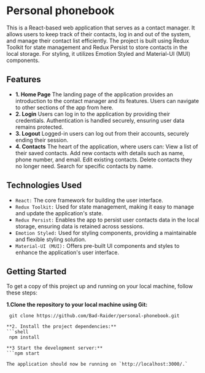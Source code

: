 # Personal phonebook

This is a React-based web application that serves as a contact manager. It allows users to keep track of their contacts, log in and out of the system, and manage their contact list efficiently. The project is built using Redux Toolkit for state management and Redux Persist to store contacts in the local storage. For styling, it utilizes Emotion Styled and Material-UI (MUI) components.

## Features

- **1. Home Page**
The landing page of the application provides an introduction to the contact manager and its features.
Users can navigate to other sections of the app from here.
- **2. Login**
Users can log in to the application by providing their credentials.
Authentication is handled securely, ensuring user data remains protected.
- **3. Logout**
Logged-in users can log out from their accounts, securely ending their session.
- **4. Contacts**
The heart of the application, where users can:
View a list of their saved contacts.
Add new contacts with details such as name, phone number, and email.
Edit existing contacts.
Delete contacts they no longer need.
Search for specific contacts by name.

## Technologies Used
- `React:` The core framework for building the user interface.
- `Redux Toolkit:` Used for state management, making it easy to manage and update the application's state.
- `Redux Persist:` Enables the app to persist user contacts data in the local storage, ensuring data is retained across sessions.
- `Emotion Styled:` Used for styling components, providing a maintainable and flexible styling solution.
- `Material-UI (MUI):` Offers pre-built UI components and styles to enhance the application's user interface.

## Getting Started
To get a copy of this project up and running on your local machine, follow these steps:

**1.Clone the repository to your local machine using Git:**
```shell
 git clone https://github.com/Bad-Raider/personal-phonebook.git

**2. Install the project dependencies:**
```shell
 npm install

**3 Start the development server:**
```npm start

The application should now be running on `http://localhost:3000/.`

